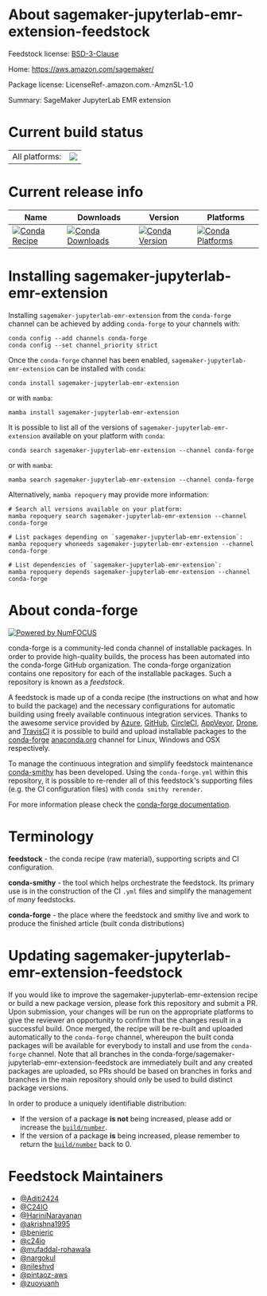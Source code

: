 About sagemaker-jupyterlab-emr-extension-feedstock
==================================================

Feedstock license: [BSD-3-Clause](https://github.com/conda-forge/sagemaker-jupyterlab-emr-extension-feedstock/blob/main/LICENSE.txt)

Home: https://aws.amazon.com/sagemaker/

Package license: LicenseRef-.amazon.com.-AmznSL-1.0

Summary: SageMaker JupyterLab EMR extension

Current build status
====================


<table><tr><td>All platforms:</td>
    <td>
      <a href="https://dev.azure.com/conda-forge/feedstock-builds/_build/latest?definitionId=20571&branchName=main">
        <img src="https://dev.azure.com/conda-forge/feedstock-builds/_apis/build/status/sagemaker-jupyterlab-emr-extension-feedstock?branchName=main">
      </a>
    </td>
  </tr>
</table>

Current release info
====================

| Name | Downloads | Version | Platforms |
| --- | --- | --- | --- |
| [![Conda Recipe](https://img.shields.io/badge/recipe-sagemaker--jupyterlab--emr--extension-green.svg)](https://anaconda.org/conda-forge/sagemaker-jupyterlab-emr-extension) | [![Conda Downloads](https://img.shields.io/conda/dn/conda-forge/sagemaker-jupyterlab-emr-extension.svg)](https://anaconda.org/conda-forge/sagemaker-jupyterlab-emr-extension) | [![Conda Version](https://img.shields.io/conda/vn/conda-forge/sagemaker-jupyterlab-emr-extension.svg)](https://anaconda.org/conda-forge/sagemaker-jupyterlab-emr-extension) | [![Conda Platforms](https://img.shields.io/conda/pn/conda-forge/sagemaker-jupyterlab-emr-extension.svg)](https://anaconda.org/conda-forge/sagemaker-jupyterlab-emr-extension) |

Installing sagemaker-jupyterlab-emr-extension
=============================================

Installing `sagemaker-jupyterlab-emr-extension` from the `conda-forge` channel can be achieved by adding `conda-forge` to your channels with:

```
conda config --add channels conda-forge
conda config --set channel_priority strict
```

Once the `conda-forge` channel has been enabled, `sagemaker-jupyterlab-emr-extension` can be installed with `conda`:

```
conda install sagemaker-jupyterlab-emr-extension
```

or with `mamba`:

```
mamba install sagemaker-jupyterlab-emr-extension
```

It is possible to list all of the versions of `sagemaker-jupyterlab-emr-extension` available on your platform with `conda`:

```
conda search sagemaker-jupyterlab-emr-extension --channel conda-forge
```

or with `mamba`:

```
mamba search sagemaker-jupyterlab-emr-extension --channel conda-forge
```

Alternatively, `mamba repoquery` may provide more information:

```
# Search all versions available on your platform:
mamba repoquery search sagemaker-jupyterlab-emr-extension --channel conda-forge

# List packages depending on `sagemaker-jupyterlab-emr-extension`:
mamba repoquery whoneeds sagemaker-jupyterlab-emr-extension --channel conda-forge

# List dependencies of `sagemaker-jupyterlab-emr-extension`:
mamba repoquery depends sagemaker-jupyterlab-emr-extension --channel conda-forge
```


About conda-forge
=================

[![Powered by
NumFOCUS](https://img.shields.io/badge/powered%20by-NumFOCUS-orange.svg?style=flat&colorA=E1523D&colorB=007D8A)](https://numfocus.org)

conda-forge is a community-led conda channel of installable packages.
In order to provide high-quality builds, the process has been automated into the
conda-forge GitHub organization. The conda-forge organization contains one repository
for each of the installable packages. Such a repository is known as a *feedstock*.

A feedstock is made up of a conda recipe (the instructions on what and how to build
the package) and the necessary configurations for automatic building using freely
available continuous integration services. Thanks to the awesome service provided by
[Azure](https://azure.microsoft.com/en-us/services/devops/), [GitHub](https://github.com/),
[CircleCI](https://circleci.com/), [AppVeyor](https://www.appveyor.com/),
[Drone](https://cloud.drone.io/welcome), and [TravisCI](https://travis-ci.com/)
it is possible to build and upload installable packages to the
[conda-forge](https://anaconda.org/conda-forge) [anaconda.org](https://anaconda.org/)
channel for Linux, Windows and OSX respectively.

To manage the continuous integration and simplify feedstock maintenance
[conda-smithy](https://github.com/conda-forge/conda-smithy) has been developed.
Using the ``conda-forge.yml`` within this repository, it is possible to re-render all of
this feedstock's supporting files (e.g. the CI configuration files) with ``conda smithy rerender``.

For more information please check the [conda-forge documentation](https://conda-forge.org/docs/).

Terminology
===========

**feedstock** - the conda recipe (raw material), supporting scripts and CI configuration.

**conda-smithy** - the tool which helps orchestrate the feedstock.
                   Its primary use is in the construction of the CI ``.yml`` files
                   and simplify the management of *many* feedstocks.

**conda-forge** - the place where the feedstock and smithy live and work to
                  produce the finished article (built conda distributions)


Updating sagemaker-jupyterlab-emr-extension-feedstock
=====================================================

If you would like to improve the sagemaker-jupyterlab-emr-extension recipe or build a new
package version, please fork this repository and submit a PR. Upon submission,
your changes will be run on the appropriate platforms to give the reviewer an
opportunity to confirm that the changes result in a successful build. Once
merged, the recipe will be re-built and uploaded automatically to the
`conda-forge` channel, whereupon the built conda packages will be available for
everybody to install and use from the `conda-forge` channel.
Note that all branches in the conda-forge/sagemaker-jupyterlab-emr-extension-feedstock are
immediately built and any created packages are uploaded, so PRs should be based
on branches in forks and branches in the main repository should only be used to
build distinct package versions.

In order to produce a uniquely identifiable distribution:
 * If the version of a package **is not** being increased, please add or increase
   the [``build/number``](https://docs.conda.io/projects/conda-build/en/latest/resources/define-metadata.html#build-number-and-string).
 * If the version of a package **is** being increased, please remember to return
   the [``build/number``](https://docs.conda.io/projects/conda-build/en/latest/resources/define-metadata.html#build-number-and-string)
   back to 0.

Feedstock Maintainers
=====================

* [@Aditi2424](https://github.com/Aditi2424/)
* [@C24IO](https://github.com/C24IO/)
* [@HariniNarayanan](https://github.com/HariniNarayanan/)
* [@akrishna1995](https://github.com/akrishna1995/)
* [@benieric](https://github.com/benieric/)
* [@c24io](https://github.com/c24io/)
* [@mufaddal-rohawala](https://github.com/mufaddal-rohawala/)
* [@nargokul](https://github.com/nargokul/)
* [@nileshvd](https://github.com/nileshvd/)
* [@pintaoz-aws](https://github.com/pintaoz-aws/)
* [@zuoyuanh](https://github.com/zuoyuanh/)


<!-- dummy commit to enable rerendering -->


